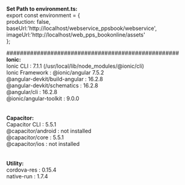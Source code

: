 <b>Set Path to environment.ts:</b><br/>
export const environment = {<br/>
  production: false,<br/>
  baseUrl:'http://localhost/webservice_ppsbook/webservice',<br/>
  imageUrl:'http://localhost/web_pps_bookonline/assets'<br/>
};<br/>

 ###################################################
 <br/>
<b>Ionic:</b><br/>
   Ionic CLI                     : 7.1.1 (/usr/local/lib/node_modules/@ionic/cli)<br/>
   Ionic Framework               : @ionic/angular 7.5.2<br/>
   @angular-devkit/build-angular : 16.2.8<br/>
   @angular-devkit/schematics    : 16.2.8<br/>
   @angular/cli                  : 16.2.8<br/>
   @ionic/angular-toolkit        : 9.0.0<br/>
<br/><br/>
<b>Capacitor:</b><br/>
   Capacitor CLI      : 5.5.1<br/>
   @capacitor/android : not installed<br/>
   @capacitor/core    : 5.5.1<br/>
   @capacitor/ios     : not installed<br/>
<br/><br/>
<b>Utility:</b><br/>
   cordova-res : 0.15.4<br/>
   native-run  : 1.7.4<br/>

